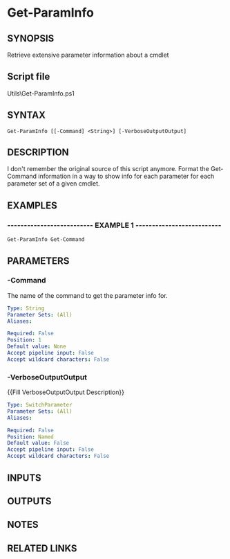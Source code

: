 # Get-ParamInfo

## SYNOPSIS
Retrieve extensive parameter information about a cmdlet

## Script file
Utils\Get-ParamInfo.ps1

## SYNTAX

```
Get-ParamInfo [[-Command] <String>] [-VerboseOutputOutput]
```

## DESCRIPTION
I don't remember the original source of this script anymore.
    Format the Get-Command information in a way to show info for each parameter for each parameter set of a given cmdlet.

## EXAMPLES

### -------------------------- EXAMPLE 1 --------------------------
```
Get-ParamInfo Get-Command
```
## PARAMETERS

### -Command
The name of the command to get the parameter info for.

```yaml
Type: String
Parameter Sets: (All)
Aliases: 

Required: False
Position: 1
Default value: None
Accept pipeline input: False
Accept wildcard characters: False
```

### -VerboseOutputOutput
{{Fill VerboseOutputOutput Description}}

```yaml
Type: SwitchParameter
Parameter Sets: (All)
Aliases: 

Required: False
Position: Named
Default value: False
Accept pipeline input: False
Accept wildcard characters: False
```

## INPUTS

## OUTPUTS

## NOTES

## RELATED LINKS



